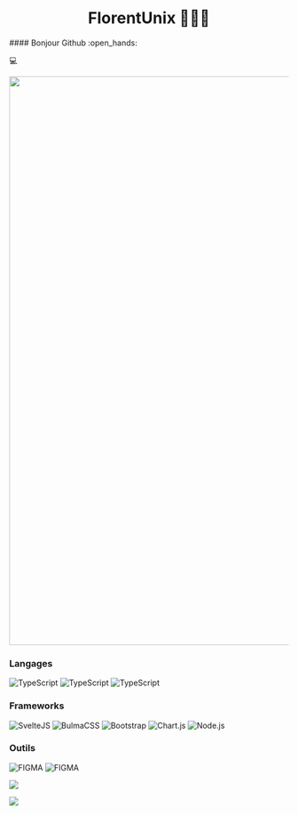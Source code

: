 <h1 align="center">FlorentUnix 🧛🏾‍♂️ </h1>
#### Bonjour Github :open_hands:

:computer:

<img align="center" src="https://www.icegif.com/wp-content/uploads/icegif-6438.gif" width="1024"></img>

### Langages

![TypeScript](https://img.shields.io/badge/-HTML5-F5F5F5?style=for-the-badge&logo=html5&color=red&logoColor=white)
![TypeScript](https://img.shields.io/badge/-CSS3-blue?style=for-the-badge&logo=css3)
![TypeScript](https://img.shields.io/badge/-Typescript-yellow?style=for-the-badge&logo=typescript&logoColor=white)

### Frameworks

![SvelteJS](https://img.shields.io/badge/svelte-orange?style=for-the-badge&logo=svelte&logoColor=white)
![BulmaCSS](https://img.shields.io/badge/bulmaCSS-6DA55F?style=for-the-badge&logo=bulma&logoColor=white)
![Bootstrap](https://img.shields.io/badge/bootstrap-purple?style=for-the-badge&logo=bootstrap&logoColor=white)
![Chart.js](https://img.shields.io/badge/chart.js-00BBFF?style=for-the-badge&logo=chart.js&logoColor=white)
![Node.js](https://img.shields.io/badge/node.js-1abc9c?style=for-the-badge&logo=node.js&logoColor=white)

### Outils

![FIGMA](https://img.shields.io/badge/figma-00BBFF?style=for-the-badge&logo=figma&logoColor=white&color=red)
![FIGMA](https://img.shields.io/badge/Socket.IO-27ae60?style=for-the-badge&logo=socket.io&logoColor=white)

<img src="https://github-readme-streak-stats.herokuapp.com/?user=florentazd&theme=dark&hide_border=true"/>

<img 
   src="https://github-readme-stats.vercel.app/api?username=florentazd&show_icons=true&theme=tokyonight" 
/>
